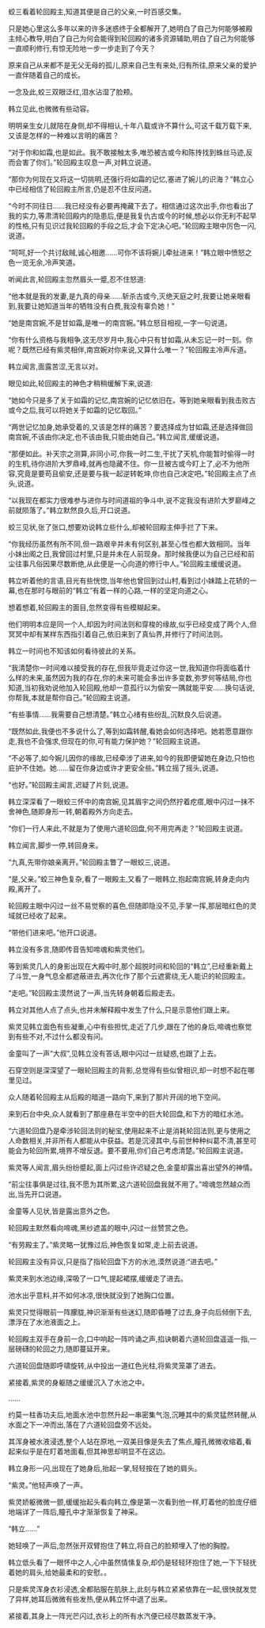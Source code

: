 
蛟三看着轮回殿主,知道其便是自己的父亲,一时百感交集。

只是她心里这么多年以来的许多迷惑终于全都解开了,她明白了自己为何能够被殿主倾心教导,明白了自己为何会能得到轮回殿的诸多资源辅助,明白了自己为何能够一直顺利修行,有惊无险地一步一步走到了今天？

原来自己从来都不是无父无母的孤儿,原来自己生有来处,归有所往,原来父亲的爱护一直伴随着自己的成长。

一念及此,蛟三双眼泛红,泪水沾湿了脸颊。

韩立见此,也微微有些动容。

明明亲生女儿就陪在身侧,却不得相认,十年八载或许不算什么,可这千载万载下来,又该是怎样的一种难以言明的痛苦？

“对于你和如霜,也是如此。我不敢接触太多,唯恐被古或今和陈抟找到蛛丝马迹,反而会害了你们。”轮回殿主叹息一声,对韩立说道。

“那你为何现在又将这一切挑明,还强行将如霜的记忆,塞进了婉儿的识海？”韩立心中已经相信了轮回殿主所言,仍是忍不住反问道。

“今时不同往日……我已经没有必要再掩藏下去了。相信通过这次出手,你也看出了我的实力,等肃清轮回殿内的隐患后,便是我复仇古或今的时候,想必以你无利不起早的性格,只有见识过我轮回殿的手段之后,才会下定决心吧。”轮回殿主眼中厉色一闪,说道。

“呵呵,好一个共讨敌贼,诚心相邀……可你不该将婉儿牵扯进来！”韩立眼中愤怒之色一览无余,冷声笑道。

听闻此言,轮回殿主忽然眉头一蹙,忍不住怒道:

“他本就是我的发妻,是九真的母亲……斩杀古或今,灭绝天庭之时,我要让她亲眼看到,我要让她知道当年的牺牲没有白费,我没有辜负她！”

“她是南宫婉,不是甘如霜,是唯一的南宫婉。”韩立怒目相视,一字一句说道。

“你有什么资格与我相争,这无尽岁月中,我心中只有甘如霜,从未忘记一时一刻。你呢？既然已经有紫灵相伴,南宫婉对你来说,又算什么唯一？”轮回殿主冷声斥道。

韩立闻言,面露苦涩,无言以对。

眼见如此,轮回殿主的神色才稍稍缓解下来,说道:

“她如今只是多了关于如霜的记忆,南宫婉的记忆依旧在。等到她亲眼看到我击败古或今之后,我可以将她关于如霜的记忆取回。”

“两世记忆加身,她承受着的,又该是怎样的痛苦？要选择成为甘如霜,还是选择做回南宫婉,不该由你决定,也不该由我,只能由她自己。”韩立闻言,缓缓说道。

“那便如此。补天宗之测算,非同小可,你我一时二生,干扰了天机,你能暂时偷得一时的生机,待你进阶大罗鼎峰,就再也隐藏不住。你一旦被古或今盯上了,必不为他所容,究竟是要苟且偷安,还是要与我一起逆转乾坤,你也自己决定吧。”轮回殿主点了点头,说道。

“以我现在都实力很难参与进你与时间道祖的争斗中,说不定我没有进阶大罗巅峰之前就陨落了。”韩立默然良久后,开口说道。

蛟三见状,张了张口,想要劝说韩立些什么,却被轮回殿主伸手拦了下来。

“你我经历虽然有所不同,但一路艰辛并未有何区别,甚至心性也都大致相同。当年小妹出阁之日,我曾回过村里,只是并未在人前现身。那时候我便以为自己已经和前尘往事凡俗因果尽数断绝,从此便是一心向道的修行中人。”轮回殿主缓缓说道。

韩立听着他的言语,目光有些恍惚,当年他也曾回到过山村,看到过小妹踏上花轿的一幕,也在那时与眼前的“韩立”有着一样的心路,一样的坚定向道之心。

想着想着,轮回殿主的面目,忽然变得有些模糊起来。

他们明明本应是同一个人,却因为时间法则和穿梭的缘故,似乎已经变成了两个人,但冥冥中却有某样东西指引着自己,依旧来到了真仙界,并修行了时间法则。

韩立一时间也不知该如何看待彼此的关系。

“我清楚你一时间难以接受我的存在,但我毕竟走过你这一世,我知道你将面临着什么样的未来,虽然因为我的存在,你的未来可能会多出许多变数,弥罗何等结局,你也知道,当初我劝说他加入轮回殿,他却一意孤行以为偷安一隅就能平安……换句话说,你帮我,本就是帮你自己。”轮回殿主说道。

“有些事情……我需要自己想清楚。”韩立心绪有些纷乱,沉默良久后说道。

“既然如此,我便也不多说什么了,等到如霜转醒,看她会如何选择吧。她若愿意跟你走,我也不会强求,但现在的你,可有能力保护她？”轮回殿主说道。

“不必等了,如今婉儿因你的缘故,已经牵涉了进来,如今的我即便留她在身边,只怕也庇护不住她。她……留在你身边或许才更安全些。”韩立摇了摇头,说道。

“也好。”轮回殿主闻言,迟疑了片刻,说道。

韩立深深看了一眼蛟三怀中的南宫婉,见其眉宇之间仍然拧着疙瘩,眼中闪过一抹不舍神色,随即身形一转,朝着殿外方向走去。

“你们一行人来此,不就是为了使用六道轮回盘,何不用完再走？”轮回殿主说道。

韩立闻言,脚步一停,转回身来。

“九真,先带你娘亲离开。”轮回殿主瞥了一眼蛟三,说道。

“是,父亲。”蛟三神色复杂,看了一眼殿主,又看了一眼韩立,抱起南宫婉,转身走向内殿,离开了。

轮回殿主眼中闪过一丝不易觉察的喜色,但随即隐没不见,手掌一挥,那层暗红色的灵域就已经收了起来。

“带他们进来吧。”他开口说道。

韩立没有多言,随即传音告知啼魂和紫灵他们。

等到紫灵几人的身影出现在大殿中时,那个超脱时间和轮回的“韩立”,已经重新戴上了斗笠,一身气息全都遮蔽进去,再次化作了那个云遮雾绕,无人能识的轮回殿主。

“走吧。”轮回殿主漠然说了一声,当先转身朝着后殿走去。

韩立对其他人点了点头,也并未解释殿中发生了什么,只是示意他们跟上来。

紫灵见韩立面色有些凝重,心中有些担忧,走近了几步,跟在了他的身后,啼魂也察觉到有些不对,不过什么都没有问。

金童叫了一声“大叔”,见韩立没有答话,眼中闪过一丝疑惑,也跟了上去。

石穿空则是深深望了一眼轮回殿主的背影,总觉得有些似曾相识,却一时想不起在哪里见过。

众人随着轮回殿主从后殿的暗道一路向下,来到了那片开阔的地下空间。

来到石台中央,众人就看到了那座悬在半空中的巨大轮回盘,和下方的暗红水池。

“六道轮回盘乃是牵涉轮回法则的秘宝,使用起来不止是消耗轮回法则,更与使用之人命数相关,并非所有人都能从中获益。若是沉浸其中,与前世种种纠葛不清,甚至可能会为轮回所累,境界不增反退。要不要用,你们自己考虑清楚。”轮回殿主说道。

紫灵等人闻言,眉头纷纷蹙起,面上闪过些许迟疑之色,金童却露出喜出望外的神情。

“前尘往事俱是过往,我不愿为其所累,这六道轮回盘我就不用了。”啼魂忽然越众而出,当先开口说道。

金童等人见状,皆是露出意外之色。

轮回殿主默然看向啼魂,黑纱遮盖的眼中,闪过一丝赞赏之色。

“有劳殿主了。”紫灵略一犹豫过后,神色恢复如常,走上前去说道。

轮回殿主没有异议,只是指了指轮回盘下方的水池,漠然说道:“进去吧。”

紫灵来到水池边缘,深吸了一口气,提起裙摆,缓缓走了进去。

池水出乎意料,并不如何冰凉,很快就没到了她胸口位置。

紫灵只觉得眼前一阵朦胧,神识渐渐有些迷幻,随即昏睡了过去,身子向后倾倒下去,漂浮在了水池液面之上。

轮回殿主双手在身前一合,口中响起一阵吟诵之声,掐诀朝着六道轮回盘遥遥一指,一层磅礴的轮回之力,随即蔓延开来。

六道轮回盘随即呼啸旋转,从中投出一道红色光柱,将紫灵笼罩了进去。

紧接着,紫灵的身躯随之缓缓沉入了水池之中。

……

约莫一柱香功夫后,地面水池中忽然升起一串密集气泡,沉睡其中的紫灵猛然转醒,从水面之下一冲而出,落在了六道轮回盘旁不远处。

其浑身被水液浸透,整个人站在原地,一双美目像是失去了焦点,瞳孔微微收缩着,看起来似乎是在盯着地面看,但其神思却明显不在这边。

韩立身形一闪,出现在了她身后,抬起一掌,轻轻按在了她的肩头。

“紫灵。”他轻声唤了一声。

紫灵娇躯微微一颤,缓缓抬起头看向韩立,像是第一次看到他一样,盯着他的脸庞仔细地端详了一阵后,瞳孔中才渐渐恢复了神采。

“韩立……”

她轻唤了一声后,忽然张开双臂抱住了韩立,将自己的脸颊埋入了他的胸膛。

韩立低头看了一眼怀中之人,心中虽然情愫复杂,却仍是轻轻环抱住了她,一下下轻抚着她的肩头,给她最柔和的安慰。。

只是紫灵浑身衣衫浸透,全都贴服在肌肤上,此刻与韩立紧紧依靠在一起,很快就发觉了异样,她耳后微微有些发热,便从韩立怀中退了出来。

紧接着,其身上一阵光芒闪过,衣衫上的所有水汽便已经尽数蒸发干净。